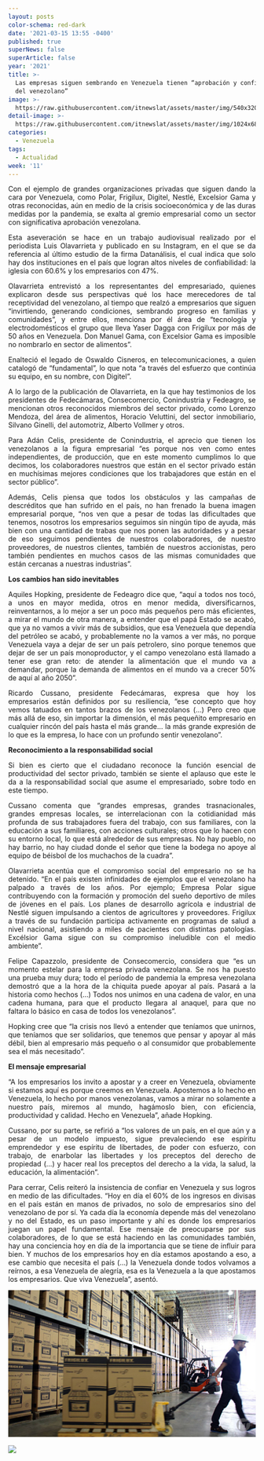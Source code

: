```yaml
---
layout: posts
color-schema: red-dark
date: '2021-03-15 13:55 -0400'
published: true
superNews: false
superArticle: false
year: '2021'
title: >-
  Las empresas siguen sembrando en Venezuela tienen “aprobación y confiabilidad
  del venezolano”
image: >-
  https://raw.githubusercontent.com/itnewslat/assets/master/img/540x320/Frigilux-cajas-p.jpg
detail-image: >-
  https://raw.githubusercontent.com/itnewslat/assets/master/img/1024x680/Frigilux-cajas-g.jpg
categories:
  - Venezuela
tags:
  - Actualidad
week: '11'
---
```

<p style="text-align: justify;">Con el ejemplo de grandes organizaciones privadas que siguen dando la cara por Venezuela, como Polar, Frigilux, Digitel, Nestlé, Excelsior Gama y otras reconocidas, aún en medio de la crisis socioeconómica y de las duras medidas por la pandemia, se exalta al gremio empresarial como un sector con significativa aprobación venezolana.</p>
<p style="text-align: justify;">Esta aseveración se hace en un trabajo audiovisual realizado por el periodista Luis Olavarrieta y publicado en su Instagram, en el que se da referencia al último estudio de la firma Datanálisis, el cual indica que solo hay dos instituciones en el país que logran altos niveles de confiabilidad: la iglesia con 60.6% y los empresarios con 47%.</p>
<p style="text-align: justify;">Olavarrieta entrevistó a los representantes del empresariado, quienes explicaron desde sus perspectivas qué los hace merecedores de tal receptividad del venezolano, al tiempo que realzó a empresarios que siguen “invirtiendo, generando condiciones, sembrando progreso en familias y comunidades”, y entre ellos, menciona por él área de “tecnología y electrodomésticos el grupo que lleva Yaser Dagga con Frigilux por más de 50 años en Venezuela. Don Manuel Gama, con Excelsior Gama es imposible no nombrarlo en sector de alimentos”.</p>
<p style="text-align: justify;">Enalteció el legado de Oswaldo Cisneros, en telecomunicaciones, a quien catalogó de “fundamental”, lo que nota “a través del esfuerzo que continúa su equipo, en su nombre, con Digitel”.</p>
<p style="text-align: justify;">A lo largo de la publicación de Olavarrieta, en la que hay testimonios de los presidentes de Fedecámaras, Consecomercio, Conindustria y Fedeagro, se mencionan otros reconocidos miembros del sector privado, como Lorenzo Mendoza, del área de alimentos,  Horacio Veluttini, del sector inmobiliario, Silvano Ginelli, del automotriz, Alberto Vollmer y otros.</p>
<p style="text-align: justify;">Para Adán Celis, presidente de Conindustria, el aprecio que tienen los venezolanos a la figura empresarial “es porque nos ven como entes independientes, de producción, que en este momento cumplimos lo que decimos, los colaboradores nuestros que están en el sector privado están en muchísimas mejores condiciones que los trabajadores que están en el sector público”.</p>
<p style="text-align: justify;">Además, Celis piensa que todos los obstáculos y las campañas de descréditos que han sufrido en el país, no han frenado la buena imagen empresarial porque, “nos ven que a pesar de todas las dificultades que tenemos, nosotros los empresarios seguimos sin ningún tipo de ayuda, más bien con una cantidad de trabas que nos ponen las autoridades y a pesar de eso seguimos pendientes de nuestros colaboradores, de nuestro proveedores, de nuestros clientes, también de nuestros accionistas, pero también pendientes en muchos casos de las mismas comunidades que están cercanas a nuestras industrias”.</p>
<p style="text-align: justify;"><strong>Los cambios han sido inevitables</strong></p>
<p style="text-align: justify;">Aquiles Hopking, presidente de Fedeagro dice que, “aquí a todos nos tocó, a unos en mayor medida, otros en menor medida, diversificarnos, reinventarnos, a lo mejor a ser un poco más pequeños pero más eficientes, a mirar el mundo de otra manera, a entender que el papá Estado se acabó, que ya no vamos a vivir más de subsidios, que esa Venezuela que dependía del petróleo se acabó, y probablemente no la vamos a ver más, no porque Venezuela vaya a dejar de ser un país petrolero, sino porque tenemos que dejar de ser un país monoproductor, y el campo venezolano está llamado a tener ese gran reto: de atender la alimentación que el mundo va a demandar, porque la demanda de alimentos en el mundo va a crecer 50% de aquí al año 2050”.</p>
<p style="text-align: justify;">Ricardo Cussano, presidente Fedecámaras, expresa que hoy los empresarios están definidos por su resiliencia, “ese concepto que hoy vemos tatuados en tantos brazos de los venezolanos (…) Pero creo que más allá de eso, sin importar la dimensión, el más pequeñito empresario en cualquier rincón del país hasta el más grande… la más grande expresión de lo que es la empresa, lo hace con un profundo sentir venezolano”.</p>
<p style="text-align: justify;"><strong>Reconocimiento a la responsabilidad social</strong></p>
<p style="text-align: justify;">Si bien es cierto que el ciudadano reconoce la función esencial de productividad del sector privado, también se siente el aplauso que este le da a la responsabilidad social que asume el empresariado, sobre todo en este tiempo.</p>
<p style="text-align: justify;">Cussano comenta que “grandes empresas, grandes trasnacionales, grandes empresas locales, se interrelacionan con la cotidianidad más profunda de sus trabajadores fuera del trabajo, con sus familiares, con la educación a sus familiares, con acciones culturales; otros que lo hacen con su entorno local, lo que está alrededor de sus empresas. No hay pueblo, no hay barrio, no hay ciudad donde el señor que tiene la bodega no apoye al equipo de béisbol de los muchachos de la cuadra”.</p>
<p style="text-align: justify;">Olavarrieta acentúa que el compromiso social del empresario no se ha detenido. “En el país existen infinidades de ejemplos que el venezolano ha palpado a través de los años. Por ejemplo; Empresa Polar sigue contribuyendo con la formación y promoción del sueño deportivo de miles de jóvenes en el país. Los planes de desarrollo agrícola e industrial de Nestlé siguen impulsando a cientos de agricultores y proveedores. Frigilux a través de su fundación participa activamente en programas de salud a nivel nacional, asistiendo a miles de pacientes con distintas patologías. Excélsior Gama sigue con su compromiso ineludible con el medio ambiente”.</p>
<p style="text-align: justify;">Felipe Capazzolo, presidente de Consecomercio, considera que “es un momento estelar para la empresa privada venezolana. Se nos ha puesto una prueba muy dura; todo el período de pandemia la empresa venezolana demostró que a la hora de la chiquita puede apoyar al país. Pasará a la historia como hechos (…) Todos nos unimos en una cadena de valor, en una cadena humana, para que el producto llegara al anaquel, para que no faltara lo básico en casa de todos los venezolanos”.</p>
<p style="text-align: justify;">Hopking cree que “la crisis nos llevó a entender que teníamos que unirnos, que teníamos que ser solidarios, que tenemos que pensar y apoyar al más débil, bien al empresario más pequeño o al consumidor que probablemente sea el más necesitado”.</p>
<p style="text-align: justify;"><strong>El mensaje empresarial</strong></p>
<p style="text-align: justify;">“A los empresarios los invito a apostar y a creer en Venezuela, obviamente si estamos aquí es porque creemos en Venezuela. Apostemos a lo hecho en Venezuela, lo hecho por manos venezolanas, vamos a mirar no solamente a nuestro país, miremos al mundo, hagámoslo bien, con eficiencia, productividad y calidad. Hecho en Venezuela”, añade Hopking.</p>
<p style="text-align: justify;">Cussano, por su parte, se refirió a “los valores de un país, en el que aún y a pesar de un modelo impuesto, sigue prevaleciendo ese espíritu emprendedor y ese espíritu de libertades, de poder con esfuerzo, con trabajo, de enarbolar las libertades y los preceptos del derecho de propiedad (…) y hacer real los preceptos del derecho a la vida, la salud, la educación, la alimentación”.</p>
<p style="text-align: justify;">Para cerrar, Celis reiteró la insistencia de confiar en Venezuela y sus logros en medio de las dificultades. “Hoy en día el 60% de los ingresos en divisas en el país están en manos de privados, no solo de empresarios sino del venezolano de por sí. Ya cada día la economía depende más del venezolano y no del Estado, es un paso importante y ahí es donde los empresarios juegan un papel fundamental. Ese mensaje de preocuparse por sus colaboradores, de lo que se está haciendo en las comunidades también, hay una conciencia hoy en día de la importancia que se tiene de influir para bien. Y muchos de los empresarios hoy en día estamos apostando a eso, a ese cambio que necesita el país (…) la Venezuela donde todos volvamos a reírnos, a esa Venezuela de alegría, esa es la Venezuela a la que apostamos los empresarios. Que viva Venezuela”, asentó.</p>

![](https://raw.githubusercontent.com/itnewslat/assets/master/img/540x320/Frigilux-cajas-p.jpg)


<img src="https://tracker.metricool.com/c3po.jpg?hash=56f88a41e39ab42c063cc51676587a04"/>